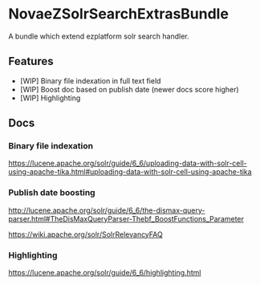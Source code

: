 # NovaeZSolrSearchExtrasBundle

 A bundle which extend ezplatform solr search handler.
 
## Features

- [WIP] Binary file indexation in full text field
- [WIP] Boost doc based on publish date (newer docs score higher)
- [WIP] Highlighting 

## Docs
### Binary file indexation
https://lucene.apache.org/solr/guide/6_6/uploading-data-with-solr-cell-using-apache-tika.html#uploading-data-with-solr-cell-using-apache-tika

### Publish date boosting
http://lucene.apache.org/solr/guide/6_6/the-dismax-query-parser.html#TheDisMaxQueryParser-Thebf_BoostFunctions_Parameter

https://wiki.apache.org/solr/SolrRelevancyFAQ

### Highlighting
https://lucene.apache.org/solr/guide/6_6/highlighting.html